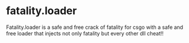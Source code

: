 # fatality.loader
Fatality.loader is a safe and free crack of fatality for csgo with a safe and free loader that injects not only fatality but every other dll cheat!!
